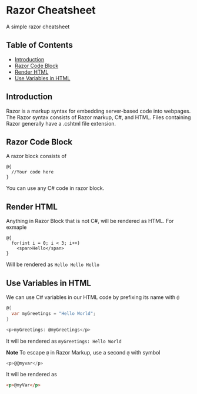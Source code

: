 # Razor Cheatsheet
A simple razor cheatsheet

## Table of Contents
* [Introduction](#introduction)
* [Razor Code Block](#razor-code-block)
* [Render HTML](#render-html)
* [Use Variables in HTML](#use-variables-in-html)

## Introduction
Razor is a markup syntax for embedding server-based code into webpages. The Razor syntax consists of Razor markup, C#, and HTML. Files containing Razor generally have a .cshtml file extension.

## Razor Code Block
A razor block consists of 
```razor
@{
  //Your code here
}
```
You can use any C# code in razor block.

## Render HTML
Anything in Razor Block that is not C#, will be rendered as HTML. For exmaple
```razor
@{
  for(int i = 0; i < 3; i++)
    <span>Hello</span>
}
```
Will be rendered as `Hello Hello Hello`

## Use Variables in HTML
We can use C# variables in our HTML code by prefixing its name with `@`

```c#
@{
  var myGreetings = "Hello World";
}

<p>myGreetings: @myGreetings</p>
```

It will be rendered as `myGreetings: Hello World`

**Note** To escape `@` in Razor Markup, use a second `@` with symbol

```c#
<p>@@myvar</p>
```

It will be rendered as 

```html
<p>@myVar</p>
```
